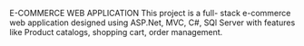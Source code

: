 E-COMMERCE WEB APPLICATION
This project is a full- stack e-commerce web application designed using ASP.Net, MVC, C#, SQl Server with features like Product catalogs, shopping cart, order management. 
